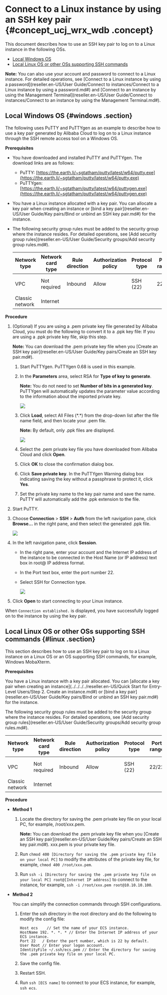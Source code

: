 # Connect to a Linux instance by using an SSH key pair {#concept_ucj_wrx_wdb .concept}

This document describes how to use an SSH key pair to log on to a Linux instance in the following OSs.

-   [Local Windows OS](#windows)
-   [Local Linux OS or other OSs supporting SSH commands](#linux)

**Note:** You can also use your account and password to connect to a Linux instance. For detailed operations, see [Connect to a Linux instance by using a password](reseller.en-US/User Guide/Connect to instances/Connect to a Linux instance by using a password.md#) and [Connect to an instance by using the Management Terminal](reseller.en-US/User Guide/Connect to instances/Connect to an instance by using the Management Terminal.md#).

## Local Windows OS {#windows .section}

The following uses PuTTY and PuTTYgen as an example to describe how to use a key pair generated by Alibaba Cloud to log on to a Linux instance through the SSH remote access tool on a Windows OS.

**Prerequisites**

-   You have downloaded and installed PuTTY and PuTTYgen. The download links are as follows:

    -   PuTTY: [https://the.earth.li/~sgtatham/putty/latest/w64/putty.exe](https://the.earth.li/~sgtatham/putty/latest/w64/putty.exe)
    -   PuTTYgen: [https://the.earth.li/~sgtatham/putty/latest/w64/puttygen.exe](https://the.earth.li/~sgtatham/putty/latest/w64/puttygen.exe)
-   You have a Linux instance allocated with a key pair. You can allocate a key pair when creating an instance or [bind a key pair](reseller.en-US/User Guide/Key pairs/Bind or unbind an SSH key pair.md#) for the instance.

-   The following security group rules must be added to the security group where the instance resides. For detailed operations, see [Add security group rules](reseller.en-US/User Guide/Security groups/Add security group rules.md#).

    |Network type|Network card type|Rule direction|Authorization policy|Protocol type|Port range|Authorization type|Authorization object|Priority|
    |------------|-----------------|--------------|--------------------|-------------|----------|------------------|--------------------|--------|
    |VPC|Not required|Inbound|Allow|SSH \(22\)|22/22|IP address segment–based access|0.0.0.0/0|1|
    |Classic network|Internet|


**Procedure**

1.  \(Optional\) If you are using a .pem private key file generated by Alibaba Cloud, you must do the following to convert it to a .ppk key file: If you are using a .ppk private key file, skip this step.

    **Note:** You can download the .pem private key file when you [Create an SSH key pair](reseller.en-US/User Guide/Key pairs/Create an SSH key pair.md#).

    1.  Start PuTTYgen. PuTTYgen 0.68 is used in this example.
    2.  In the **Parameters** area, select RSA for **Type of key to generate**.

        **Note:** You do not need to set **Number of bits in a generated key**. PuTTYgen will automatically updates the parameter value according to the information about the imported private key.

        ![](http://static-aliyun-doc.oss-cn-hangzhou.aliyuncs.com/assets/img/9620/15396875695187_en-US.png)

    3.  Click **Load**, select All Files \(\*.\*\) from the drop-down list after the file name field, and then locate your .pem file.

        **Note:** By default, only .ppk files are displayed.

        ![](http://static-aliyun-doc.oss-cn-hangzhou.aliyuncs.com/assets/img/9620/15396875695188_en-US.png)

    4.  Select the .pem private key file you have downloaded from Alibaba Cloud and click **Open**.
    5.  Click **OK** to close the confirmation dialog box.
    6.  Click **Save private key**. In the PuTTYgen Warning dialog box indicating saving the key without a passphrase to protect it, click **Yes**.
    7.  Set the private key name to the key pair name and save the name. PuTTY will automatically add the .ppk extension to the file.
2.  Start PuTTY.
3.  Choose **Connection** \> **SSH** \> **Auth** from the left navigation pane, click **Browse…** in the right pane, and then select the generated .ppk file.

    ![](http://static-aliyun-doc.oss-cn-hangzhou.aliyuncs.com/assets/img/9620/15396875695191_en-US.png)

4.  In the left navigation pane, click **Session**.
    -   In the right pane, enter your account and the Internet IP address of the instance to be connected in the Host Name \(or IP address\) text box in root@ IP address format.
    -   In the Port text box, enter the port number 22.
    -   Select SSH for Connection type.

        ![](http://static-aliyun-doc.oss-cn-hangzhou.aliyuncs.com/assets/img/9620/15396875695192_en-US.png)

5.  Click **Open** to start connecting to your Linux instance.

When `Connection established.` is displayed, you have successfully logged on to the instance by using the key pair.

## Local Linux OS or other OSs supporting SSH commands {#linux .section}

This section describes how to use an SSH key pair to log on to a Linux instance on a Linux OS or an OS supporting SSH commands, for example, Windows MobaXterm.

**Prerequisites**

You have a Linux instance with a key pair allocated. You can [allocate a key pair when creating an instance](../../../../reseller.en-US/Quick Start for Entry-Level Users/Step 2. Create an instance.md#) or [bind a key pair](reseller.en-US/User Guide/Key pairs/Bind or unbind an SSH key pair.md#) for the instance.

The following security group rules must be added to the security group where the instance resides. For detailed operations, see [Add security group rules](reseller.en-US/User Guide/Security groups/Add security group rules.md#).

|Network type|Network card type|Rule direction|Authorization policy|Protocol type|Port range|Authorization type|Authorization object|Priority|
|------------|-----------------|--------------|--------------------|-------------|----------|------------------|--------------------|--------|
|VPC|Not required|Inbound|Allow|SSH \(22\)|22/22|IP address segment–based access|0.0.0.0/0|1|
|Classic network|Internet|

**Procedure**

-   **Method 1**

    1.  Locate the directory for saving the .pem private key file on your local PC, for example, /root/xxx.pem.

        **Note:** You can download the .pem private key file when you [Create an SSH key pair](reseller.en-US/User Guide/Key pairs/Create an SSH key pair.md#). xxx.pem is your private key file.

    2.  Run `chmod 400 [Directory for saving the .pem private key file on your local PC]` to modify the attributes of the private key file, for example, `chmod 400 /root/xxx.pem`.
    3.  Run `ssh -i [Directory for saving the .pem private key file on your local PC] root@[Internet IP address]` to connect to the instance, for example, `ssh -i /root/xxx.pem root@10.10.10.100`.
-   **Method 2**

    You can simplify the connection commands through SSH configurations.

    1.  Enter the ssh directory in the root directory and do the following to modify the config file:

        ```
        Host ecs    // Set the name of your ECS instance.
        HostName 192. *. *. * // Enter the Internet IP address of your ECS instance.
        Port 22   / Enter the port number, which is 22 by default.
        User Root // Enter your logon account.
        IdentityFile ~/.ssh/ecs.pem // Enter the directory for saving the .pem private key file on your local PC.
        ```

    2.  Save the config file.
    3.  Restart SSH.
    4.  Run `ssh [ECS name]` to connect to your ECS instance, for example, `ssh ecs`.

